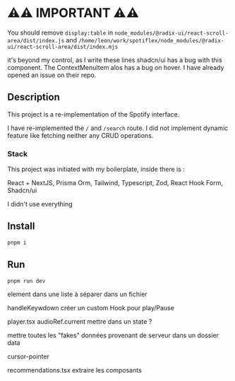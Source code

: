 # ⚠️⚠️ IMPORTANT ⚠️⚠️ 

You should remove ```display:table``` in ```node_modules/@radix-ui/react-scroll-area/dist/index.js``` and ```/home/leon/work/spotiflex/node_modules/@radix-ui/react-scroll-area/dist/index.mjs```

it's beyond my control, as I write these lines shadcn/ui has a bug with this component. The ContextMenuItem alos has a bug on hover. I have already opened an issue on their repo. 



## Description

This project is a re-implementation of the Spotify interface.

I have re-implemented the `/` and `/search` route. I did not implement dynamic feature like fetching neither any CRUD operations.

### Stack

This project was initiated with my boilerplate, inside there is :

React + NextJS, 
Prisma Orm,
Tailwind,
Typescript,
Zod,
React Hook Form,
Shadcn/ui

I didn't use everything


## Install

```bash
pnpm i
```

## Run

```bash
pnpm run dev
```

element dans une liste à séparer dans un fichier

handleKeywdown créer un custom Hook pour play/Pause

player.tsx audioRef.current mettre dans un state ?

mettre toutes les "fakes" données provenant de serveur dans un dossier data

cursor-pointer

recommendations.tsx extraire les composants